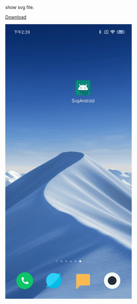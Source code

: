 show svg file.


[Download](https://github.com/AlexZhai0/SvgAndroid/raw/master/app/src/main/res/drawable-xhdpi/app-debug.apk "Download")


![image](https://github.com/AlexZhai0/SvgAndroid/raw/master/app/src/main/res/drawable-xhdpi/svg.gif)
